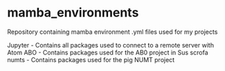 # mamba_environments
Repository containing mamba environment .yml files used for my projects  

Jupyter - Contains all packages used to connect to a remote server with Atom 
ABO - Contains packages used for the AB0 project in Sus scrofa
numts - Contains packages used for the pig NUMT project
